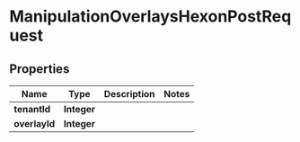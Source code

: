 

# ManipulationOverlaysHexonPostRequest


## Properties

| Name | Type | Description | Notes |
|------------ | ------------- | ------------- | -------------|
|**tenantId** | **Integer** |  |  |
|**overlayId** | **Integer** |  |  |



